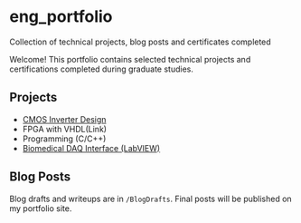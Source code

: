 # eng_portfolio
Collection of technical projects, blog posts and certificates completed

Welcome! This portfolio contains selected technical projects and certifications completed during graduate studies. 

## Projects

- [CMOS Inverter Design](link)
- FPGA with VHDL(Link)
- Programming (C/C++)
- [Biomedical DAQ Interface (LabVIEW)](link)


## Blog Posts

Blog drafts and writeups are in `/BlogDrafts`. Final posts will be published on my portfolio site.
